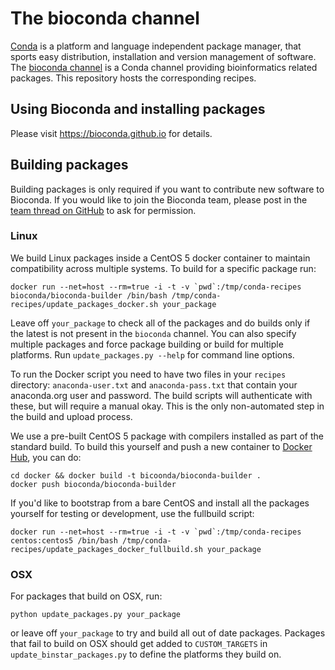 # The bioconda channel

[Conda](http://anaconda.org) is a platform and language independent package manager, that sports easy distribution, installation and version management of software.
The [bioconda channel](https://anaconda.org/bioconda) is a Conda channel providing bioinformatics related packages.
This repository hosts the corresponding recipes.

## Using Bioconda and installing packages

Please visit https://bioconda.github.io for details.

## Building packages

Building packages is only required if you want to contribute new software to Bioconda.
If you would like to join the Bioconda team, please post in the
[team thread on GitHub](https://github.com/bioconda/recipes/issues/1) to ask for
permission.

### Linux

We build Linux packages inside a CentOS 5 docker container to maintain
compatibility across multiple systems. To build for a specific package run:

    docker run --net=host --rm=true -i -t -v `pwd`:/tmp/conda-recipes bioconda/bioconda-builder /bin/bash /tmp/conda-recipes/update_packages_docker.sh your_package

Leave off `your_package` to check all of the packages and do builds only if the
latest is not present in the `bioconda` channel. You can also specify multiple
packages and force package building or build for multiple platforms. Run
`update_packages.py --help` for command line options.

To run the Docker script you need to have two files in your `recipes` directory:
`anaconda-user.txt` and `anaconda-pass.txt` that contain your anaconda.org user
and password. The build scripts will authenticate with these, but will require a
manual okay. This is the only non-automated step in the build and upload process.

We use a pre-built CentOS 5 package with compilers installed as part of the
standard build. To build this yourself and push a new container to
[Docker Hub](https://hub.docker.com/r/bioconda), you can do:

    cd docker && docker build -t bicoonda/bioconda-builder .
    docker push bioconda/bioconda-builder

If you'd like to bootstrap from a bare CentOS and install all
the packages yourself for testing or development, use the fullbuild script:

    docker run --net=host --rm=true -i -t -v `pwd`:/tmp/conda-recipes centos:centos5 /bin/bash /tmp/conda-recipes/update_packages_docker_fullbuild.sh your_package

### OSX

For packages that build on OSX, run:

    python update_packages.py your_package

or leave off `your_package` to try and build all out of date packages. Packages
that fail to build on OSX should get added to `CUSTOM_TARGETS` in
`update_binstar_packages.py` to define the platforms they build on.
